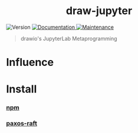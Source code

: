 <h1 align="center">draw-jupyter </h1>
<p>
  <img alt="Version" src="https://img.shields.io/badge/version-1.0.0-blue.svg?cacheSeconds=2592000" />
  <a href="https://github.com/paxos-raft/paxos-raft/tree/master/packages/draw-jupyter#readme" target="_blank">
    <img alt="Documentation" src="https://img.shields.io/badge/documentation-yes-brightgreen.svg" />
  </a>
  <a href="https://github.com/paxos-raft/paxos-raft/graphs/commit-activity" target="_blank">
    <img alt="Maintenance" src="https://img.shields.io/badge/Maintained%3F-yes-green.svg" />
  </a>
</p>

> drawio's JupyterLab Metaprogramming

# Influence

# Install
### [npm](https://www.npmjs.com/package/draw-jupyter)
### [paxos-raft](https://github.com/paxos-raft/paxos-raft#readme)
